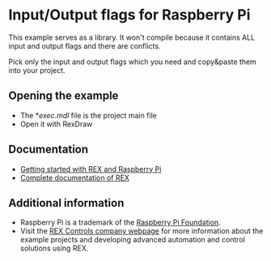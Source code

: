 Input/Output flags for Raspberry Pi
===================================

This example serves as a library. It won't compile because it contains ALL input and output 
flags and there are conflicts.

Pick only the input and output flags which you need and copy&paste them into your project.

## Opening the example ##
- The **exec.mdl* file is the project main file
- Open it with RexDraw

## Documentation ##

- [Getting started with REX and Raspberry Pi](https://www.rexcontrols.com/media/2.50.4/doc/ENGLISH/MANUALS/RexGettingStarted/RexGettingStarted_RasPi_ENG.html)
- [Complete documentation of REX](http://www.rexcontrols.com/documentation-and-support)

## Additional information ##

- Raspberry Pi is a trademark of the [Raspberry Pi Foundation](http://www.raspberrypi.org).
- Visit the [REX Controls company webpage](http://www.rexcontrols.com) 
for more information about the example projects and developing advanced 
automation and control solutions using REX.
